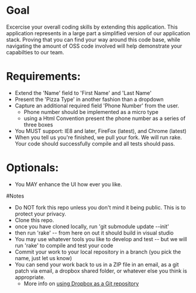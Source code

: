 # Goal

Excercise your overall coding skills by extending this application. This application represents in a large part a simplified version of our application stack. Proving that you can find your way around this code base, while navigating the amount of OSS code involved will help demonstrate your capabilties to our team.

# Requirements:

- Extend the 'Name' field to 'First Name' and 'Last Name'
- Present the 'Pizza Type' in another fashion than a dropdown
- Capture an additional required field 'Phone Number' from the user.
  - Phone number should be implemented as a micro type
  - using a Html Convention present the phone number as a series of three boxes
- You MUST support: IE8 and later, FireFox (latest), and Chrome (latest)
- When you tell us you're finished, we pull your fork. We will run rake. Your code should successfully compile and all tests should pass.

# Optionals:

- You MAY enhance the UI how ever you like.

#Notes

- Do NOT fork this repo unless you don't mind it being public. This is to protect your privacy.
- Clone this repo.
- once you have cloned locally, run 'git submodule update --init'
- then run 'rake' -- from here on out it should build in visual studio
- You may use whatever tools you like to develop and test -- but we will run 'rake' to compile and test your code
- Commit your work to your local repository in a branch (you pick the name, just let us know)
- You can send your work back to us in a ZIP file in an email, as a git patch via email, a dropbox shared folder, or whatever else you think is appropriate.
   - More info on [using Dropbox as a Git repository](http://rogerstringer.com/2012/04/16/using-dropbox-as-a-git-repository)